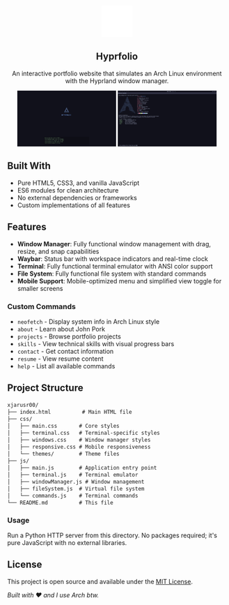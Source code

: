<p align="center">
  <img src="hyprfolio.svg" alt="Hyprfolio" height="72" />
</p>

<h2 align="center">Hyprfolio</h2>

<p align="center">
  An interactive portfolio website that simulates an Arch Linux environment with the Hyprland window manager.
</p>

<p align="center">
  <img src="boot.png" alt="Hyprfolio Boot" width="45%" />
  <img src="desktop.png" alt="Hyprfolio Desktop" width="45%" />
</p>

## Built With

- Pure HTML5, CSS3, and vanilla JavaScript
- ES6 modules for clean architecture
- No external dependencies or frameworks
- Custom implementations of all features

## Features

- **Window Manager**: Fully functional window management with drag, resize, and snap capabilities
- **Waybar**: Status bar with workspace indicators and real-time clock
- **Terminal**: Fully functional terminal emulator with ANSI color support
- **File System**: Fully functional file system with standard commands
- **Mobile Support**: Mobile-optimized menu and simplified view toggle for smaller screens

### Custom Commands

- `neofetch` - Display system info in Arch Linux style
- `about` - Learn about John Pork
- `projects` - Browse portfolio projects
- `skills` - View technical skills with visual progress bars
- `contact` - Get contact information
- `resume` - View resume content
- `help` - List all available commands

## Project Structure

```
xjarusr00/
├── index.html          # Main HTML file
├── css/
│   ├── main.css       # Core styles
│   ├── terminal.css   # Terminal-specific styles
│   ├── windows.css    # Window manager styles
│   ├── responsive.css # Mobile responsiveness
│   └── themes/        # Theme files
├── js/
│   ├── main.js        # Application entry point
│   ├── terminal.js    # Terminal emulator
│   ├── windowManager.js # Window management
│   ├── fileSystem.js  # Virtual file system
│   └── commands.js    # Terminal commands
└── README.md          # This file
```

### Usage

Run a Python HTTP server from this directory. No packages required; it's pure JavaScript with no external libraries.

## License

This project is open source and available under the [MIT License](LICENSE).

_Built with ❤️ and I use Arch btw._
